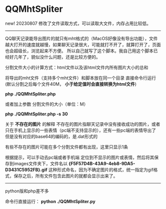 # QQMhtSpliter

new! 20230807
修改了文件读取方式，可以读取大文件，内存占用比较低。

----------------------------------------------------------------------------------------------------------------------------------

QQ聊天记录能导出图片的就只有mht格式的（MacOS好像没有导出功能），文件越大打开的速度就越慢，如果聊天记录很大，可能就打不开了，就算打开了，页面也会超级长，浏览起来不方便。
所以自己就写了这个脚本。我自己用这个脚本已经好几年了，貌似没什么问题，还是比较方便的。

分割文件大小的计算方式：html文件以及该html文件内所有图片大小的总和

将导出的mht文件（支持多个mht文件）和脚本放在同一个目录
直接命令行运行 (默认分割之后每个文件40M， **小于给定值时会直接转换为html文件**)

  **php ./QQMhtSpliter.php**
  
或者加上参数 分割文件的大小（单位：M）

  **php ./QQMhtSpliter.php -s 30**

关于 **不存在的图片** 的解释
 不存在的图片指聊天记录中没有接收成功的图片，或者只在手机上显示的一些表情（pc端不支持显示的），还有一些pc端的表情导出了 但是没有对应的base64的编码的，是.dat形式的
 
 有些不存在的图片可能在多个分割文件都有出现，这里只显示1条
 
 根据提示，可以手动去pc端或者手机端 定位到不显示的图片或表情，然后将其保存到images文件夹下，文件名以 **{F5F57D4B-43A9-4eb8-9DA5-D3431C5952FB}.gif** 这种形式命名，因为不确定图片的格式，统一指定为gif格式，保存之后，所有文件包含此图片的就都会显示出来了。
 
----------------------------------------------------------------------------------------------------------------------------------

python版和php差不多

命令行直接运行：
 **python ./QQMhtSpliter.py**
